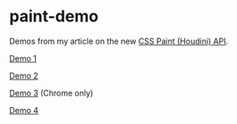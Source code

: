 # paint-demo
Demos from my article on the new [CSS Paint (Houdini) API](https://dev.to/jamessouth/generating-shapes-and-images-with-the-css-paint-houdini-api-29c).

[Demo 1](https://jamessouth.github.io/paint-demo/demo1.html)

[Demo 2](https://jamessouth.github.io/paint-demo/demo2.html)

[Demo 3](https://jamessouth.github.io/paint-demo/demo3.html) (Chrome only)

[Demo 4](https://jamessouth.github.io/paint-demo/demo4.html)

